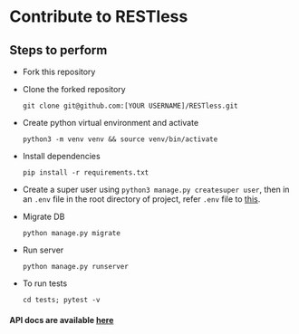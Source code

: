 # Contribute to RESTless

## Steps to perform

+ Fork this repository
+ Clone the forked repository
  ```
  git clone git@github.com:[YOUR USERNAME]/RESTless.git
  ```
+ Create python virtual environment and activate
  ```
  python3 -m venv venv && source venv/bin/activate
  ```
+ Install dependencies
  ```
  pip install -r requirements.txt
  ```

+ Create a super user using `python3 manage.py createsuper user`, then in an `.env` file in the root directory of project, refer `.env` file to [this](../.env.example).
  
+ Migrate DB
  ```
  python manage.py migrate
  ```
+ Run server
  ```
  python manage.py runserver
  ```
+ To run tests
  ```
  cd tests; pytest -v
  ```

#### API docs are available [here](./api.md)